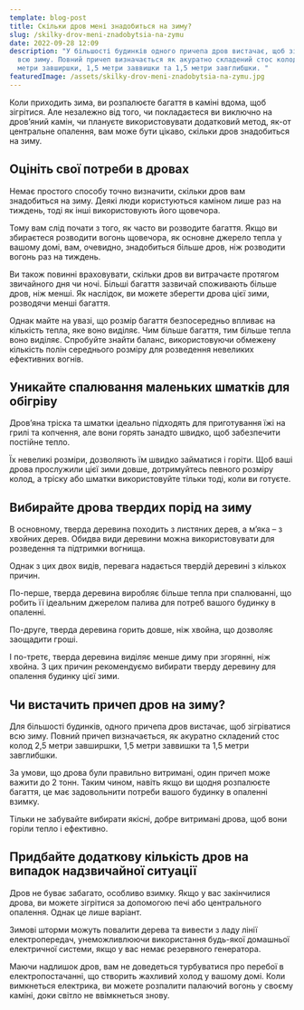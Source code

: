 ```yaml
---
template: blog-post
title: Скільки дров мені знадобиться на зиму?
slug: /skilky-drov-meni-znadobytsia-na-zymu
date: 2022-09-28 12:09
description: "У більшості будинків одного причепа дров вистачає, щоб зігріватися
  всю зиму. Повний причеп визначається як акуратно складений стос колод 2,5
  метри завширшки, 1,5 метри заввишки та 1,5 метри завглибшки. "
featuredImage: /assets/skilky-drov-meni-znadobytsia-na-zymu.jpg
---
```

Коли приходить зима, ви розпалюєте багаття в каміні вдома, щоб зігрітися. Але незалежно від того, чи покладаєтеся ви виключно на дров’яний камін, чи плануєте використовувати додатковий метод, як-от центральне опалення, вам може бути цікаво, скільки дров знадобиться на зиму.

## Оцініть свої потреби в дровах

Немає простого способу точно визначити, скільки дров вам знадобиться на зиму. Деякі люди користуються каміном лише раз на тиждень, тоді як інші використовують його щовечора. 

Тому вам слід почати з того, як часто ви розводите багаття. Якщо ви збираєтеся розводити вогонь щовечора, як основне джерело тепла у вашому домі, вам, очевидно, знадобиться більше дров, ніж розводити вогонь раз на тиждень.

Ви також повинні враховувати, скільки дров ви витрачаєте протягом звичайного дня чи ночі. Більші багаття зазвичай споживають більше дров, ніж менші. Як наслідок, ви можете зберегти дрова цієї зими, розводячи менші багаття. 

Однак майте на увазі, що розмір багаття безпосередньо впливає на кількість тепла, яке воно виділяє. Чим більше багаття, тим більше тепла воно виділяє. Спробуйте знайти баланс, використовуючи обмежену кількість полін середнього розміру для розведення невеликих ефективних вогнів.

## Уникайте спалювання маленьких шматків для обігріву

Дров’яна тріска та шматки ідеально підходять для приготування їжі на грилі та копчення, але вони горять занадто швидко, щоб забезпечити постійне тепло. 

Їх невеликі розміри, дозволяють їм швидко займатися і горіти. Щоб ваші дрова прослужили цієї зими довше, дотримуйтесь певного розміру колод, а тріску або шматки використовуйте тільки тоді, коли ви готуєте.

## Вибирайте дрова твердих порід на зиму

В основному, тверда деревина походить з листяних дерев, а м’яка – з хвойних дерев. Обидва види деревини можна використовувати для розведення та підтримки вогнища. 

Однак з цих двох видів, перевага надається твердій деревині з кількох причин. 

По-перше, тверда деревина виробляє більше тепла при спалюванні, що робить її ідеальним джерелом палива для потреб вашого будинку в опаленні. 

По-друге, тверда деревина горить довше, ніж хвойна, що дозволяє заощадити гроші. 

І по-третє, тверда деревина виділяє менше диму при згорянні, ніж хвойна. З цих причин рекомендуємо вибирати тверду деревину для опалення будинку цієї зими.

## Чи вистачить причеп дров на зиму?

Для більшості будинків, одного причепа дров вистачає, щоб зігріватися всю зиму. Повний причеп визначається, як акуратно складений стос колод 2,5 метри завширшки, 1,5 метри заввишки та 1,5 метри завглибшки. 

За умови, що дрова були правильно витримані, один причеп може важити до 2 тонн. Таким чином, навіть якщо ви щодня розпалюєте багаття, це має задовольнити потреби вашого будинку в опаленні взимку. 

Тільки не забувайте вибирати якісні, добре витримані дрова, щоб вони горіли тепло і ефективно.

## Придбайте додаткову кількість дров на випадок надзвичайної ситуації

Дров не буває забагато, особливо взимку. Якщо у вас закінчилися дрова, ви можете зігрітися за допомогою печі або центрального опалення. Однак це лише варіант. 

Зимові шторми можуть повалити дерева та вивести з ладу лінії електропередач, унеможливлюючи використання будь-якої домашньої електричної системи, якщо у вас немає резервного генератора. 

Маючи надлишок дров, вам не доведеться турбуватися про перебої в електропостачанні, що створить жахливий холод у вашому домі. Коли вимкнеться електрика, ви можете розпалити палаючий вогонь у своєму каміні, доки світло не ввімкнеться знову.
